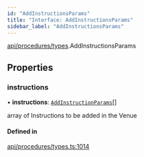 ```yaml
---
id: "AddInstructionsParams"
title: "Interface: AddInstructionsParams"
sidebar_label: "AddInstructionsParams"
---
```


[api/procedures/types](../../../../../modules/API/Procedures/Types/Types.md).AddInstructionsParams

## Properties

### instructions

• **instructions**: [`AddInstructionParams`](../../../../../modules/API/Procedures/Types/Types.md#addinstructionparams)[]

array of Instructions to be added in the Venue

#### Defined in

[api/procedures/types.ts:1014](https://github.com/PolymeshAssociation/polymesh-sdk/blob/49a0066c3/src/api/procedures/types.ts#L1014)
